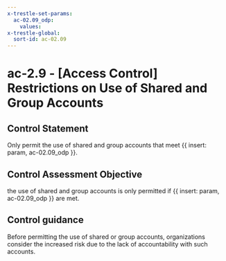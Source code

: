 ```yaml
---
x-trestle-set-params:
  ac-02.09_odp:
    values:
x-trestle-global:
  sort-id: ac-02.09
---
```


# ac-2.9 - \[Access Control\] Restrictions on Use of Shared and Group Accounts

## Control Statement

Only permit the use of shared and group accounts that meet {{ insert: param, ac-02.09_odp }}.

## Control Assessment Objective

the use of shared and group accounts is only permitted if {{ insert: param, ac-02.09_odp }} are met.

## Control guidance

Before permitting the use of shared or group accounts, organizations consider the increased risk due to the lack of accountability with such accounts.
